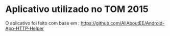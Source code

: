 # Aplicativo utilizado no TOM 2015

O aplicativo foi feito com base em : https://github.com/AllAboutEE/Android-App-HTTP-Helper
